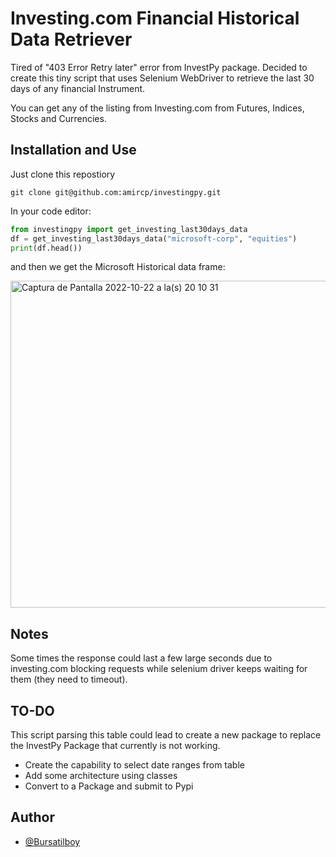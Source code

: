 
# Investing.com Financial Historical Data Retriever

Tired of "403 Error Retry later" error from InvestPy package. Decided to create this tiny script that uses Selenium WebDriver to retrieve the last 30 days of any financial Instrument.

You can get any of the listing from Investing.com from Futures, Indices, Stocks and Currencies.



## Installation and Use

Just clone this repostiory

```
git clone git@github.com:amircp/investingpy.git
```  

In your code editor:

```python
from investingpy import get_investing_last30days_data
df = get_investing_last30days_data("microsoft-corp", "equities")
print(df.head())
```

and then we get the Microsoft Historical data frame:

<img width="523" alt="Captura de Pantalla 2022-10-22 a la(s) 20 10 31" src="https://user-images.githubusercontent.com/495849/197368427-93df6c81-2e16-4f0a-8fc4-55b58634fbf7.png">


## Notes
Some times the response could last a few large seconds due to investing.com blocking requests while selenium driver keeps waiting for them (they need to timeout).

## TO-DO
This script parsing this table could lead to create a new package to replace the InvestPy Package that currently is not working. 

- Create the capability to select date ranges from table
- Add some architecture using classes
- Convert to a Package and submit to Pypi

## Author

- [@Bursatilboy](https://www.twitter.com/Bursatilboy)

